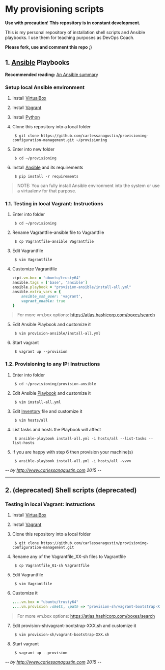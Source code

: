 # My provisioning scripts

**Use with precaution! This repository is in constant development.**

This is my personal repository of installation shell scripts and Ansible playbooks. I use them for teaching purposes as DevOps Coach.

**Please fork, use and comment this repo ;)**

## 1. [Ansible](http://www.ansible.com/) Playbooks

**Recommended reading:** [An Ansible summary](ansible-summary.md)

### Setup local Ansible environment

1. Install [VirtualBox](https://www.virtualbox.org/)
2. Install [Vagrant](https://www.vagrantup.com/)
3. Install [Python](https://www.python.org/)
4. Clone this repository into a local folder

    	$ git clone https://github.com/carlessanagustin/provisioning-configuration-management.git ~/provisioning

5. Enter into new folder

    	$ cd ~/provisioning
        
6. Install [Ansible](http://docs.ansible.com/ansible/intro_installation.html) and its requirements

        $ pip install -r requirements
        
> NOTE: You can fully install Ansible environment into the system or use a virtualenv for that purpose.

### 1.1. Testing in local Vagrant: Instructions

1. Enter into folder

    	$ cd ~/provisioning

2. Rename Vagrantfile-ansible file to Vagrantfile

		$ cp Vagrantfile-ansible Vagrantfile
    
3. Edit Vagrantfile

		$ vim Vagrantfile
    
4. Customize Vagrantfile

    ```ruby
    zipi.vm.box = "ubuntu/trusty64"
    ansible.tags = ['base', 'ansible']
    ansible.playbook = "provision-ansible/install-all.yml"
    ansible.extra_vars = {
        ansible_ssh_user: 'vagrant',
        vagrant_enable: true
    }
    ```

> For more vm.box options: https://atlas.hashicorp.com/boxes/search

5. Edit Ansible Playbook and customize it

        $ vim provision-ansible/install-all.yml

6. Start vagrant

        $ vagrant up --provision

### 1.2. Provisioning to any IP: Instructions

1. Enter into folder

    	$ cd ~/provisioning/provision-ansible
    
2. Edit Ansible [Playbook](http://docs.ansible.com/ansible/playbooks.html) and customize it

        $ vim install-all.yml

3. Edit [Inventory](http://docs.ansible.com/ansible/intro_inventory.html) file and customize it

        $ vim hosts/all
        
4. List tasks and hosts the Playbook will affect

        $ ansible-playbook install-all.yml -i hosts/all --list-tasks --list-hosts

5. If you are happy with step 6 then provision your machine(s)

        $ ansible-playbook install-all.yml -i hosts/all -vvvv

*--  by http://www.carlessanagustin.com 2015 --*

---

## 2. (deprecated) Shell scripts (deprecated)

### Testing in local Vagrant: Instructions

1. Install [VirtualBox](https://www.virtualbox.org/)
2. Install [Vagrant](https://www.vagrantup.com/)
3. Clone this repository into a local folder

    	$ git clone https://github.com/carlessanagustin/provisioning-configuration-management.git
    
4. Rename any of the Vagrantfile_XX-sh files to Vagrantfile

		$ cp Vagrantfile_01-sh Vagrantfile
    
5. Edit Vagrantfile

		$ vim Vagrantfile
    
6. Customize it

    ```ruby
    ....vm.box = "ubuntu/trusty64"
    ....vm.provision :shell, :path => "provision-sh/vagrant-bootstrap-XXX.sh"
    ```

> For more vm.box options: https://atlas.hashicorp.com/boxes/search

7. Edit provision-sh/vagrant-bootstrap-XXX.sh and customize it

        $ vim provision-sh/vagrant-bootstrap-XXX.sh

8. Start vagrant

        $ vagrant up --provision

*--  by http://www.carlessanagustin.com 2015 --*
